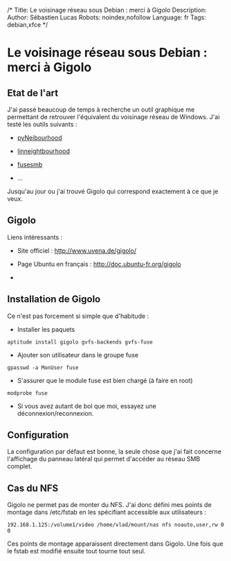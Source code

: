/*
Title: Le voisinage réseau sous Debian : merci à Gigolo
Description: 
Author: Sébastien Lucas
Robots: noindex,nofollow
Language: fr
Tags: debian,xfce
*/
# Le voisinage réseau sous Debian : merci à Gigolo

## Etat de l'art
J'ai passé beaucoup de temps à recherche un outil graphique me permettant de retrouver l'équivalent du voisinage réseau de Windows. J'ai testé les outils suivants :

*	[pyNeibourhood](https://launchpad.net/pyneighborhood)

*	[linneightbourhood](http://www.bnro.de/~schmidjo/)

*	[fusesmb](http://www.ricardis.tudelft.nl/~vincent/fusesmb/)

*	...

Jusqu'au jour ou j'ai trouvé Gigolo qui correspond exactement à ce que je veux.
## Gigolo

Liens intéressants :

*	Site officiel : http://www.uvena.de/gigolo/

*	Page Ubuntu en français : http://doc.ubuntu-fr.org/gigolo

*	
## Installation de Gigolo

Ce n'est pas forcement si simple que d'habitude : 

*	Installer les paquets
```
aptitude install gigolo gvfs-backends gvfs-fuse
```

*	Ajouter son utilisateur dans le groupe fuse
```
gpasswd -a MonUser fuse
```

*	S'assurer que le module fuse est bien chargé (à faire en root)
```
modprobe fuse
```

*	Si vous avez autant de bol que moi, essayez une déconnexion/reconnexion.
## Configuration

La configuration par défaut est bonne, la seule chose que j'ai fait concerne l'affichage du panneau latéral qui permet d'accéder au réseau SMB complet.
## Cas du NFS

Gigolo ne permet pas de monter du NFS. J'ai donc défini mes points de montage dans /etc/fstab en les spécifiant accessible aux utilisateurs :
```
192.168.1.125:/volume1/video /home/vlad/mount/nas nfs noauto,user,rw 0 0
```
Ces points de montage apparaissent directement dans Gigolo. Une fois que le fstab est modifié ensuite tout tourne tout seul.

